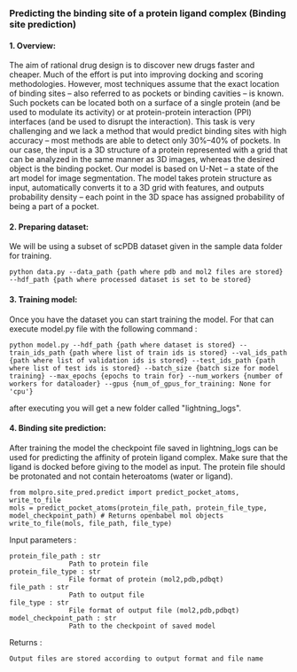 ### Predicting the binding site of a protein ligand complex (Binding site prediction)
#### 1. Overview:
The aim of rational drug design is to discover new drugs faster and cheaper. Much of the effort is put into improving docking and scoring methodologies. However, most techniques assume that the exact location of binding sites – also referred to as pockets or binding cavities – is known. Such pockets can be located both on a surface of a single protein (and be used to modulate its activity) or at protein-protein interaction (PPI) interfaces (and be used to disrupt the interaction). This task is very challenging and we lack a method that would predict binding sites with high accuracy – most methods are able to detect only 30%–40% of pockets. In our case, the input is a 3D structure of a protein represented with a grid that can be analyzed in the same manner as 3D images, whereas the desired object is the binding pocket. Our model is based on U-Net – a state of the art model for image segmentation. The model takes protein structure as input, automatically converts it to a 3D grid with features, and outputs probability density – each point in the 3D space has assigned probability of being a part of a pocket.

#### 2. Preparing dataset:
We will be using a subset of scPDB dataset given in the sample data folder for training. 

    python data.py --data_path {path where pdb and mol2 files are stored} --hdf_path {path where processed dataset is set to be stored}

#### 3. Training model: 
Once you have the dataset you can start training the model. For that can execute model.py file with the following command : 

    python model.py --hdf_path {path where dataset is stored} --train_ids_path {path where list of train ids is stored} --val_ids_path {path where list of validation ids is stored} --test_ids_path {path where list of test ids is stored} --batch_size {batch size for model training} --max_epochs {epochs to train for} --num_workers {number of workers for dataloader} --gpus {num_of_gpus_for_training: None for 'cpu'}

after executing you will get a new folder called "lightning_logs".

#### 4. Binding site prediction:
After training the model the checkpoint file saved in lightning_logs can be used for predicting the affinity of protein ligand complex. Make sure that the ligand is docked before giving to the model as input. The protein file should be protonated and not contain heteroatoms (water or ligand).

    from molpro.site_pred.predict import predict_pocket_atoms, write_to_file
    mols = predict_pocket_atoms(protein_file_path, protein_file_type, model_checkpoint_path) # Returns openbabel mol objects
    write_to_file(mols, file_path, file_type)
    
Input parameters :

    protein_file_path : str
                   Path to protein file
    protein_file_type : str
                   File format of protein (mol2,pdb,pdbqt)
    file_path : str
                   Path to output file
    file_type : str
                   File format of output file (mol2,pdb,pdbqt)
    model_checkpoint_path : str 
                   Path to the checkpoint of saved model

Returns : 

    Output files are stored according to output format and file name
